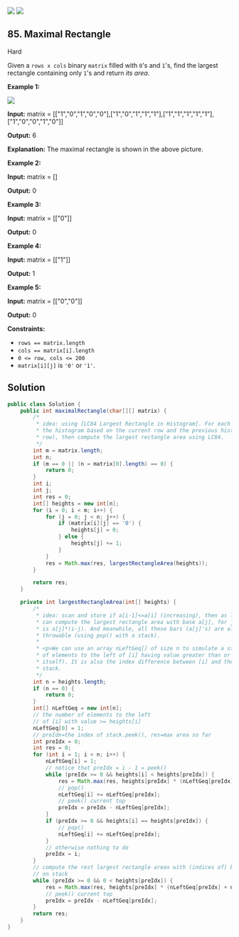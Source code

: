 [![](https://img.shields.io/github/stars/javadev/LeetCode-in-Java?label=Stars&style=flat-square)](https://github.com/javadev/LeetCode-in-Java)
[![](https://img.shields.io/github/forks/javadev/LeetCode-in-Java?label=Fork%20me%20on%20GitHub%20&style=flat-square)](https://github.com/javadev/LeetCode-in-Java/fork)

## 85\. Maximal Rectangle

Hard

Given a `rows x cols` binary `matrix` filled with `0`'s and `1`'s, find the largest rectangle containing only `1`'s and return _its area_.

**Example 1:**

![](https://assets.leetcode.com/uploads/2020/09/14/maximal.jpg)

**Input:** matrix = \[\["1","0","1","0","0"],["1","0","1","1","1"],["1","1","1","1","1"],["1","0","0","1","0"]]

**Output:** 6

**Explanation:** The maximal rectangle is shown in the above picture. 

**Example 2:**

**Input:** matrix = []

**Output:** 0 

**Example 3:**

**Input:** matrix = \[\["0"]]

**Output:** 0 

**Example 4:**

**Input:** matrix = \[\["1"]]

**Output:** 1 

**Example 5:**

**Input:** matrix = \[\["0","0"]]

**Output:** 0 

**Constraints:**

*   `rows == matrix.length`
*   `cols == matrix[i].length`
*   `0 <= row, cols <= 200`
*   `matrix[i][j]` is `'0'` or `'1'`.

## Solution

```java
public class Solution {
    public int maximalRectangle(char[][] matrix) {
        /*
         * idea: using [LC84 Largest Rectangle in Histogram]. For each row of the matrix, construct
         * the histogram based on the current row and the previous histogram (up to the previous
         * row), then compute the largest rectangle area using LC84.
         */
        int m = matrix.length;
        int n;
        if (m == 0 || (n = matrix[0].length) == 0) {
            return 0;
        }
        int i;
        int j;
        int res = 0;
        int[] heights = new int[n];
        for (i = 0; i < m; i++) {
            for (j = 0; j < n; j++) {
                if (matrix[i][j] == '0') {
                    heights[j] = 0;
                } else {
                    heights[j] += 1;
                }
            }
            res = Math.max(res, largestRectangleArea(heights));
        }

        return res;
    }

    private int largestRectangleArea(int[] heights) {
        /*
         * idea: scan and store if a[i-1]<=a[i] (increasing), then as long as a[i]<a[i-1], then we
         * can compute the largest rectangle area with base a[j], for j<=i-1, and a[j]>a[i], which
         * is a[j]*(i-j). And meanwhile, all these bars (a[j]'s) are already done, and thus are
         * throwable (using pop() with a stack).
         *
         * <p>We can use an array nLeftGeq[] of size n to simulate a stack. nLeftGeq[i] = the number
         * of elements to the left of [i] having value greater than or equal to a[i] (including a[i]
         * itself). It is also the index difference between [i] and the next index on the top of the
         * stack.
         */
        int n = heights.length;
        if (n == 0) {
            return 0;
        }
        int[] nLeftGeq = new int[n];
        // the number of elements to the left
        // of [i] with value >= heights[i]
        nLeftGeq[0] = 1;
        // preIdx=the index of stack.peek(), res=max area so far
        int preIdx = 0;
        int res = 0;
        for (int i = 1; i < n; i++) {
            nLeftGeq[i] = 1;
            // notice that preIdx = i - 1 = peek()
            while (preIdx >= 0 && heights[i] < heights[preIdx]) {
                res = Math.max(res, heights[preIdx] * (nLeftGeq[preIdx] + i - preIdx - 1));
                // pop()
                nLeftGeq[i] += nLeftGeq[preIdx];
                // peek() current top
                preIdx = preIdx - nLeftGeq[preIdx];
            }
            if (preIdx >= 0 && heights[i] == heights[preIdx]) {
                // pop()
                nLeftGeq[i] += nLeftGeq[preIdx];
            }
            // otherwise nothing to do
            preIdx = i;
        }
        // compute the rest largest rectangle areas with (indices of) bases
        // on stack
        while (preIdx >= 0 && 0 < heights[preIdx]) {
            res = Math.max(res, heights[preIdx] * (nLeftGeq[preIdx] + n - preIdx - 1));
            // peek() current top
            preIdx = preIdx - nLeftGeq[preIdx];
        }
        return res;
    }
}
```